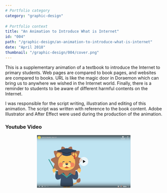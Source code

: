 ```yaml
---
# Portfolio category
category: "graphic-design"

# Portfolio context
title: "An Animation to Introduce What is Internet"
id: "004"
path: "/graphic-design/an-animation-to-introduce-what-is-internet"
date: "April 2018"
thumbnail: "/graphic-design/004/cover.png"
---
```


This is a supplementary animation of a textbook to introduce the Internet to primary students. Web pages are compared to book pages, and websites are compared to books. URL is like the magic door in Doraemon which can bring us to anywhere we wished in the Internet world. Finally, there is a reminder to students to be aware of different harmful contents on the Internet.

I was responsible for the script writing, illustration and editing of this animation. The script was written with reference to the book content. Adobe Illustrator and After Effect were used during the production of the animation.

### Youtube Video

<div style="margin:0px auto; text-align:center;">
    <a href="https://www.youtube.com/watch?v=bW3GfUq09XQ">
        <img src="/graphic-design/004/cover.png" alt="Youtube Video" width="60%">
    </a>
</div>
